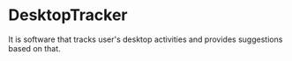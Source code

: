 # DesktopTracker

It is software that tracks user's desktop activities and provides suggestions based on that.
